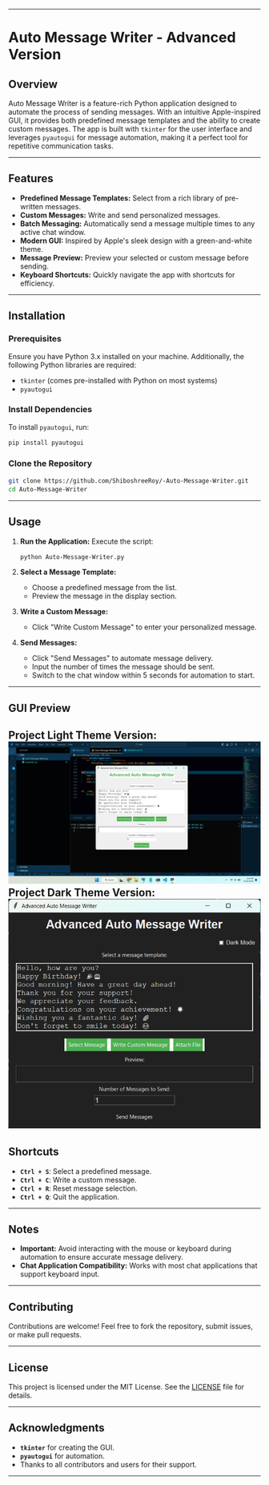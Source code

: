 
---

# Auto Message Writer - Advanced Version

## Overview
Auto Message Writer is a feature-rich Python application designed to automate the process of sending messages. With an intuitive Apple-inspired GUI, it provides both predefined message templates and the ability to create custom messages. The app is built with `tkinter` for the user interface and leverages `pyautogui` for message automation, making it a perfect tool for repetitive communication tasks.

---

## Features
- **Predefined Message Templates:** Select from a rich library of pre-written messages.
- **Custom Messages:** Write and send personalized messages.
- **Batch Messaging:** Automatically send a message multiple times to any active chat window.
- **Modern GUI:** Inspired by Apple's sleek design with a green-and-white theme.
- **Message Preview:** Preview your selected or custom message before sending.
- **Keyboard Shortcuts:** Quickly navigate the app with shortcuts for efficiency.

---

## Installation

### Prerequisites
Ensure you have Python 3.x installed on your machine. Additionally, the following Python libraries are required:
- `tkinter` (comes pre-installed with Python on most systems)
- `pyautogui`

### Install Dependencies
To install `pyautogui`, run:
```bash
pip install pyautogui
```

### Clone the Repository
```bash
git clone https://github.com/ShiboshreeRoy/-Auto-Message-Writer.git
cd Auto-Message-Writer
```

---

## Usage
1. **Run the Application:**
   Execute the script:
   ```bash
   python Auto-Message-Writer.py
   ```

2. **Select a Message Template:**
   - Choose a predefined message from the list.
   - Preview the message in the display section.

3. **Write a Custom Message:**
   - Click "Write Custom Message" to enter your personalized message.

4. **Send Messages:**
   - Click "Send Messages" to automate message delivery.
   - Input the number of times the message should be sent.
   - Switch to the chat window within 5 seconds for automation to start.

---

## GUI Preview
**Project Light Theme Version:**
![App Preview](./Project_Light_version.png)
**Project Dark Theme Version:**
![App Preview](./Project_dark_version.png)
---

## Shortcuts
- **`Ctrl + S`**: Select a predefined message.
- **`Ctrl + C`**: Write a custom message.
- **`Ctrl + R`**: Reset message selection.
- **`Ctrl + Q`**: Quit the application.

---

## Notes
- **Important:** Avoid interacting with the mouse or keyboard during automation to ensure accurate message delivery.
- **Chat Application Compatibility:** Works with most chat applications that support keyboard input.

---

## Contributing
Contributions are welcome! Feel free to fork the repository, submit issues, or make pull requests.

---

## License
This project is licensed under the MIT License. See the [LICENSE](LICENSE) file for details.

---

## Acknowledgments
- **`tkinter`** for creating the GUI.
- **`pyautogui`** for automation.
- Thanks to all contributors and users for their support.

---
